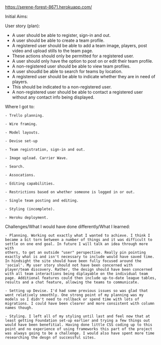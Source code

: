 https://serene-forest-8671.herokuapp.com/

Initial Aims:

User story (plan):

- A user should be able to register, sign-in and out.
- A user should be able to create a team profile.
- A registered user should be able to add a team image, players, post video and upload stills to the team page.
- These actions should only be permitted for a registered user.
- A user should only have the option to post on or edit their team profile.
- A non-registered user should be able to view team profiles.
- A user shoudld be able to search for teams by location.
- A registered user should be able to indicate whether they are in need of players.
- This should be indicated to a non-registered user.
- A non-registered user should be able to contact a registered user without any contact info being displayed.

Where I got to:

    - Trello planning.

    - Wire framing.

    - Model layouts.

    - Devise set-up

    - Team registration, sign-in and out.

    - Image upload. Carrier Wave.

    - Search.

    - Assocations. 

    - Editing capabilities.

    - Restrictions based on whether someone is logged in or out.

    - Single team posting and editing.

    - Styling (incomplete).

    - Heroku deployment.


Challenges/What I would have done differently/What I learned:

    - Planning. Working out exactly what I wanted to achieve. I think I became a bit torn between a number of things and it was difficult to settle on one end goal. In future I will talk an idea through more with 
    others, to get an outside "user" perspective. Really pin pointing exactly what is and isn't necessary to include would have saved time. In hindsight the site should have been fully focused around the 'social'. My user story should not have been concerned with player/team discovery. Rather, the design should have been concerned with all team interactions being diplayable on the individual team page. Additional features could then include up-to-date league tables, results and a chat feature, allowing the teams to communicate. 

    - Setting up Devise. I'd had some previous issues so was glad that went relatively smoothly. One strong point of my planning was my models so I didn't need to rollback or spend time with lots of migrations. I could have been clearer and more consistent with column names though.

    - Styling. I left all of my styling until last and feel now that at least getting Foundation set-up earlier and trying a few things out would have been benefitial. Having done little CSS coding up to this point and no experience of using frameworks this part of the project was always going to be a challenge. I would also have spent more time researching the desgn of successful sites. 
